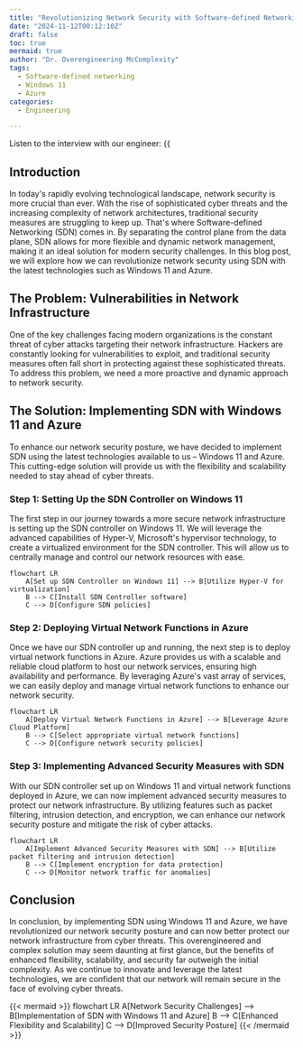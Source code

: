 ```yaml
---
title: "Revolutionizing Network Security with Software-defined Networking using Windows 11 and Azure"
date: "2024-11-12T00:12:10Z"
draft: false
toc: true
mermaid: true
author: "Dr. Overengineering McComplexity"
tags:
  - Software-defined networking
  - Windows 11
  - Azure
categories:
  - Engineering

---
```


Listen to the interview with our engineer: {{<audio src="https://s3.chaops.de/shitops/podcasts/revolutionizing-network-security-with-software-defined-networking-using-windows-11-and-azure.mp3" class="audio">}}

## Introduction

In today's rapidly evolving technological landscape, network security is more crucial than ever. With the rise of sophisticated cyber threats and the increasing complexity of network architectures, traditional security measures are struggling to keep up. That's where Software-defined Networking (SDN) comes in. By separating the control plane from the data plane, SDN allows for more flexible and dynamic network management, making it an ideal solution for modern security challenges. In this blog post, we will explore how we can revolutionize network security using SDN with the latest technologies such as Windows 11 and Azure.

## The Problem: Vulnerabilities in Network Infrastructure

One of the key challenges facing modern organizations is the constant threat of cyber attacks targeting their network infrastructure. Hackers are constantly looking for vulnerabilities to exploit, and traditional security measures often fall short in protecting against these sophisticated threats. To address this problem, we need a more proactive and dynamic approach to network security.

## The Solution: Implementing SDN with Windows 11 and Azure

To enhance our network security posture, we have decided to implement SDN using the latest technologies available to us – Windows 11 and Azure. This cutting-edge solution will provide us with the flexibility and scalability needed to stay ahead of cyber threats.

### Step 1: Setting Up the SDN Controller on Windows 11

The first step in our journey towards a more secure network infrastructure is setting up the SDN controller on Windows 11. We will leverage the advanced capabilities of Hyper-V, Microsoft's hypervisor technology, to create a virtualized environment for the SDN controller. This will allow us to centrally manage and control our network resources with ease.

```mermaid
flowchart LR
    A[Set up SDN Controller on Windows 11] --> B[Utilize Hyper-V for virtualization]
    B --> C[Install SDN Controller software]
    C --> D[Configure SDN policies]
```

### Step 2: Deploying Virtual Network Functions in Azure

Once we have our SDN controller up and running, the next step is to deploy virtual network functions in Azure. Azure provides us with a scalable and reliable cloud platform to host our network services, ensuring high availability and performance. By leveraging Azure's vast array of services, we can easily deploy and manage virtual network functions to enhance our network security.

```mermaid
flowchart LR
    A[Deploy Virtual Network Functions in Azure] --> B[Leverage Azure Cloud Platform]
    B --> C[Select appropriate virtual network functions]
    C --> D[Configure network security policies]
```

### Step 3: Implementing Advanced Security Measures with SDN

With our SDN controller set up on Windows 11 and virtual network functions deployed in Azure, we can now implement advanced security measures to protect our network infrastructure. By utilizing features such as packet filtering, intrusion detection, and encryption, we can enhance our network security posture and mitigate the risk of cyber attacks.

```mermaid
flowchart LR
    A[Implement Advanced Security Measures with SDN] --> B[Utilize packet filtering and intrusion detection]
    B --> C[Implement encryption for data protection]
    C --> D[Monitor network traffic for anomalies]
```

## Conclusion

In conclusion, by implementing SDN using Windows 11 and Azure, we have revolutionized our network security posture and can now better protect our network infrastructure from cyber threats. This overengineered and complex solution may seem daunting at first glance, but the benefits of enhanced flexibility, scalability, and security far outweigh the initial complexity. As we continue to innovate and leverage the latest technologies, we are confident that our network will remain secure in the face of evolving cyber threats.

{{< mermaid >}}
flowchart LR
    A[Network Security Challenges] --> B[Implementation of SDN with Windows 11 and Azure]
    B --> C[Enhanced Flexibility and Scalability]
    C --> D[Improved Security Posture]
{{< /mermaid >}}